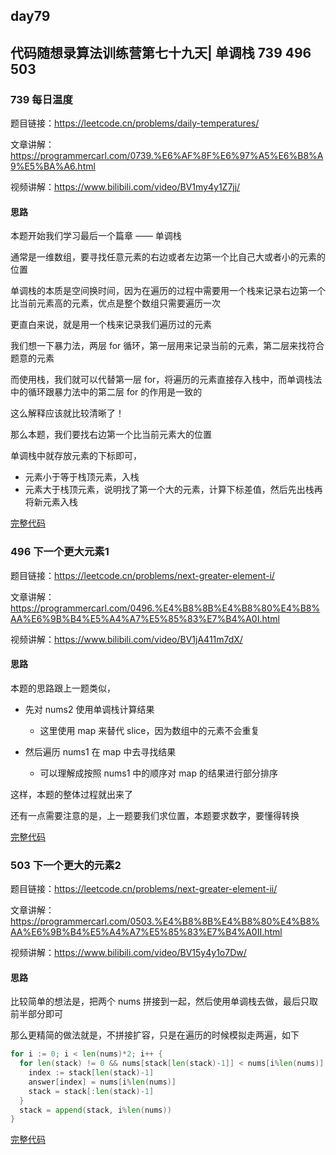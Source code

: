 ## day79

## 代码随想录算法训练营第七十九天| 单调栈 739 496 503

### 739 每日温度

题目链接：https://leetcode.cn/problems/daily-temperatures/

文章讲解：https://programmercarl.com/0739.%E6%AF%8F%E6%97%A5%E6%B8%A9%E5%BA%A6.html

视频讲解：https://www.bilibili.com/video/BV1my4y1Z7jj/

#### 思路

本题开始我们学习最后一个篇章 —— 单调栈

通常是一维数组，要寻找任意元素的右边或者左边第一个比自己大或者小的元素的位置

单调栈的本质是空间换时间，因为在遍历的过程中需要用一个栈来记录右边第一个比当前元素高的元素，优点是整个数组只需要遍历一次

更直白来说，就是用一个栈来记录我们遍历过的元素

我们想一下暴力法，两层 for 循环，第一层用来记录当前的元素，第二层来找符合题意的元素

而使用栈，我们就可以代替第一层 for，将遍历的元素直接存入栈中，而单调栈法中的循环跟暴力法中的第二层 for 的作用是一致的

这么解释应该就比较清晰了！

那么本题，我们要找右边第一个比当前元素大的位置

单调栈中就存放元素的下标即可，

- 元素小于等于栈顶元素，入栈
- 元素大于栈顶元素，说明找了第一个大的元素，计算下标差值，然后先出栈再将新元素入栈

[完整代码](https://github.com/hd2yao/leetcode/tree/master/training/day79/0739_daily_temperatures.go)

### 496 下一个更大元素1

题目链接：https://leetcode.cn/problems/next-greater-element-i/

文章讲解：https://programmercarl.com/0496.%E4%B8%8B%E4%B8%80%E4%B8%AA%E6%9B%B4%E5%A4%A7%E5%85%83%E7%B4%A0I.html

视频讲解：https://www.bilibili.com/video/BV1jA411m7dX/

#### 思路

本题的思路跟上一题类似，

- 先对 nums2 使用单调栈计算结果
 
  - 这里使用 map 来替代 slice，因为数组中的元素不会重复

- 然后遍历 nums1 在 map 中去寻找结果

  - 可以理解成按照 nums1 中的顺序对 map 的结果进行部分排序

这样，本题的整体过程就出来了

还有一点需要注意的是，上一题要我们求位置，本题要求数字，要懂得转换

[完整代码](https://github.com/hd2yao/leetcode/tree/master/training/day79/0496_next_qreater_element_i.go)

### 503 下一个更大的元素2

题目链接：https://leetcode.cn/problems/next-greater-element-ii/

文章讲解：https://programmercarl.com/0503.%E4%B8%8B%E4%B8%80%E4%B8%AA%E6%9B%B4%E5%A4%A7%E5%85%83%E7%B4%A0II.html

视频讲解：https://www.bilibili.com/video/BV15y4y1o7Dw/

#### 思路

比较简单的想法是，把两个 nums 拼接到一起，然后使用单调栈去做，最后只取前半部分即可

那么更精简的做法就是，不拼接扩容，只是在遍历的时候模拟走两遍，如下

```go
for i := 0; i < len(nums)*2; i++ {
  for len(stack) != 0 && nums[stack[len(stack)-1]] < nums[i%len(nums)] {
    index := stack[len(stack)-1]
    answer[index] = nums[i%len(nums)]
    stack = stack[:len(stack)-1]
  }
  stack = append(stack, i%len(nums))
}
```

[完整代码](https://github.com/hd2yao/leetcode/tree/master/training/day79/0503_next_qreater_element_ii.go)

